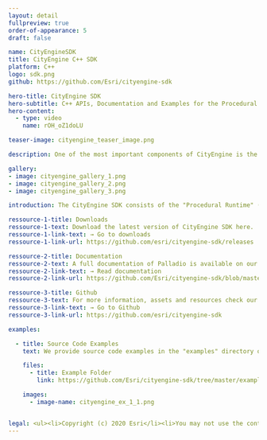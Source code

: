 ```yaml
---
layout: detail
fullpreview: true
order-of-appearance: 5
draft: false

name: CityEngineSDK
title: CityEngine C++ SDK
platform: C++
logo: sdk.png
github: https://github.com/Esri/cityengine-sdk

hero-title: CityEngine SDK
hero-subtitle: C++ APIs, Documentation and Examples for the Procedural Runtime (PRT)
hero-content:
  - type: video
    name: rOH_oZ1doLU

teaser-image: cityengine_teaser_image.png

description: One of the most important components of CityEngine is the "Procedural Runtime" (PRT). It consumes Rule Packages (RPK) authored with CityEngine and generates the 3d geometry of building models.

gallery:
- image: cityengine_gallery_1.png
- image: cityengine_gallery_2.png
- image: cityengine_gallery_3.png

introduction: The CityEngine SDK consists of the "Procedural Runtime" (PRT) C++ APIs, documentation and source code examples. PRT consumes "Rule Packages" (RPK) authored within CityEngine and generates the 3d geometry of building models.<br/><br/>PRT can be used for the (1) development of custom importers and exporters for CityEngine, or to (2) create plugins for other 3D apps which need a procedural geometry engine.<br/><br/>For the first use case, this means that the SDK enables you to develop CityEngine plugins to read or write additional 3D geometry and image formats or your own proprietary 3D data format. An example is 3D printing where the STL geometry format is often needed. STL support is not provided out-of-the-box in CityEngine, but you can develop your own STL exporter as shown in the included examples below.<br/><br/>In the second use case, PRT is integrated into your own 3D applications taking full advantage of the procedural geometry generation without running CityEngine. PRT takes as input an initial geometry and then applies a given rule package (= CGA rules authored in CityEngine) to generate more detailed 3D geometry as output. For example, PRT can generate - based on given rules - a 3D model of a building out of a parcel polygon. This is how our plugins for e.g. Houdini operate in principle.

ressource-1-title: Downloads
ressource-1-text: Download the latest version of CityEngine SDK here.
ressource-1-link-text: → Go to downloads
ressource-1-link-url: https://github.com/esri/cityengine-sdk/releases

ressource-2-title: Documentation
ressource-2-text: A full documentation of Palladio is available on our github repository.
ressource-2-link-text: → Read documentation
ressource-2-link-url: https://github.com/Esri/cityengine-sdk/blob/master/README.md

ressource-3-title: Github
ressource-3-text: For more information, assets and resources check our Github repository.
ressource-3-link-text: → Go to Github
ressource-3-link-url: https://github.com/esri/cityengine-sdk

examples:

  - title: Source Code Examples
    text: We provide source code examples in the "examples" directory on github. Each example contains a README with detailed instructions how to build and use it:<ul><li>prt4cmd&colon; a simple command line utility to apply rule packages onto initial shapes and generate models.</li><li>stlenc&colon; demonstrates how to write a custom encoder, in this case for the STL geometry format.</li><li>stldec&colon; demonstrates how to write a custom decoder for the STL geometry format.</li></ul>

    files:
      - title: Example Folder
        link: https://github.com/Esri/cityengine-sdk/tree/master/examples

    images:
      - image-name: cityengine_ex_1_1.png


legal: <ul><li>Copyright (c) 2020 Esri</li><li>You may not use the content of this repository except in compliance with the following Licenses&colon;</li><li>All content in the "examples" directory tree is licensed under the APACHE 2.0 license. You may obtain a copy of this license at <a href="http://www.apache.org/licenses/LICENSE-2.0" target="_blank">http://www.apache.org/licenses/LICENSE-2.0</a>.</li><li>All other content is licensed under the Esri Terms of Use (also see Product-Specific Terms of Use).</li></ul>
---
```

